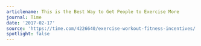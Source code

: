 ```yaml
---
articlename: This is the Best Way to Get People to Exercise More
journal: Time
date: '2017-02-17'
source: 'https://time.com/4226640/exercise-workout-fitness-incentives/'
spotlight: false
---
```


